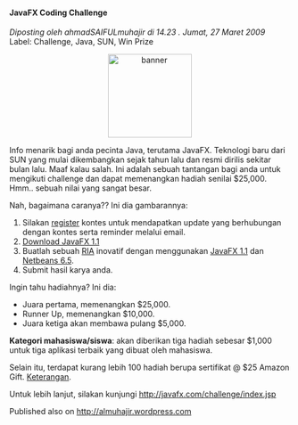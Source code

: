 #### JavaFX Coding Challenge
_Diposting oleh ahmadSAIFULmuhajir di 14.23 . Jumat, 27 Maret 2009_
<br>
Label: Challenge, Java, SUN, Win Prize

<div align="center">
	<img src="./posts/2009-03-27-javafx-coding-challenge/banner.jpg" height="150px" alt="banner">
</div> 

Info menarik bagi anda pecinta Java, terutama JavaFX. Teknologi baru dari SUN yang mulai dikembangkan sejak tahun lalu dan resmi dirilis sekitar bulan lalu. Maaf kalau salah. Ini adalah sebuah tantangan bagi anda untuk mengikuti challenge dan dapat memenangkan hadiah senilai $25,000. Hmm.. sebuah nilai yang sangat besar.

Nah, bagaimana caranya?? Ini dia gambarannya:

1. Silakan [register](http://javafx.kendallsquare.com/challenge/reg.jsp) kontes untuk mendapatkan update yang berhubungan dengan kontes serta reminder melalui email.
1. [Download JavaFX 1.1](http://javafx.com/downloads/)
1. Buatlah sebuah [RIA](http://javafx.com/samples/) inovatif dengan menggunakan [JavaFX 1.1](http://javafx.com/downloads/) dan [Netbeans 6.5](http://www.netbeans.org/).
1. Submit hasil karya anda.

Ingin tahu hadiahnya? Ini dia:

* Juara pertama, memenangkan $25,000.
* Runner Up, memenangkan $10,000.
* Juara ketiga akan membawa pulang $5,000.

**Kategori mahasiswa/siswa**: akan diberikan tiga hadiah sebesar $1,000 untuk tiga aplikasi terbaik yang dibuat oleh mahasiswa.

Selain itu, terdapat kurang lebih 100 hadiah berupa sertifikat @ $25 Amazon Gift. [Keterangan](http://javafx.com/challenge/restrictions.jsp).

Untuk lebih lanjut, silakan kunjungi <http://javafx.com/challenge/index.jsp>

Published also on <http://almuhajir.wordpress.com>